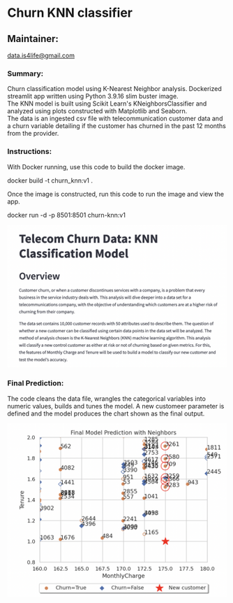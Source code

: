 # Churn KNN classifier

## Maintainer:
data.is4life@gmail.com

### Summary: 

Churn classification model using K-Nearest Neighbor analysis. Dockerized streamlit app written using Python 3.9.16 slim buster image.  
The KNN model is built using Scikit Learn's KNeighborsClassifier and analyzed using plots constructed with Matplotlib and Seaborn.  
The data is an ingested csv file with telecommunication customer data and a churn variable detailing if the customer has churned in the past 12 months from the provider. 

### Instructions:

With Docker running, use this code to build the docker image.  

docker build -t churn_knn:v1 .  

Once the image is constructed, run this code to run the image and view the app.  

docker run -d -p 8501:8501 churn-knn:v1 

![](images/overview.png)

### Final Prediction:

The code cleans the data file, wrangles the categorical variables into numeric values, builds and tunes the model. A new customeer parameter is defined and the model produces the chart shown as the final output.  


![](images/final_prediction.png)



